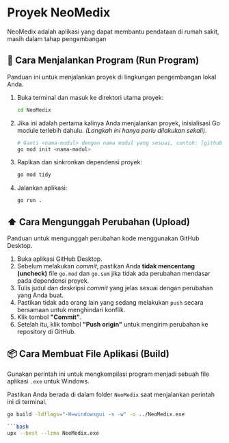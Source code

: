 # Proyek NeoMedix

NeoMedix adalah aplikasi yang dapat membantu pendataan di rumah sakit, masih dalam tahap pengembangan 

## 🚀 Cara Menjalankan Program (Run Program)

Panduan ini untuk menjalankan proyek di lingkungan pengembangan lokal Anda.

1.  Buka terminal dan masuk ke direktori utama proyek:
    ```bash
    cd NeoMedix
    ```

2.  Jika ini adalah pertama kalinya Anda menjalankan proyek, inisialisasi Go module terlebih dahulu. *(Langkah ini hanya perlu dilakukan sekali)*.
    ```bash
    # Ganti <nama-modul> dengan nama modul yang sesuai, contoh: [github.com/user/neomedix](https://github.com/user/neomedix)
    go mod init <nama-modul>
    ```

3.  Rapikan dan sinkronkan dependensi proyek:
    ```bash
    go mod tidy
    ```

4.  Jalankan aplikasi:
    ```bash
    go run .
    ```

## ⬆️ Cara Mengunggah Perubahan (Upload)

Panduan untuk mengunggah perubahan kode menggunakan GitHub Desktop.

1.  Buka aplikasi GitHub Desktop.
2.  Sebelum melakukan *commit*, pastikan Anda **tidak mencentang (uncheck)** file `go.mod` dan `go.sum` jika tidak ada perubahan mendasar pada dependensi proyek.
3.  Tulis judul dan deskripsi *commit* yang jelas sesuai dengan perubahan yang Anda buat.
4.  Pastikan tidak ada orang lain yang sedang melakukan `push` secara bersamaan untuk menghindari konflik.
5.  Klik tombol **"Commit"**.
6.  Setelah itu, klik tombol **"Push origin"** untuk mengirim perubahan ke repository di GitHub.

## 📦 Cara Membuat File Aplikasi (Build)

Gunakan perintah ini untuk mengkompilasi program menjadi sebuah file aplikasi `.exe` untuk Windows.

Pastikan Anda berada di dalam folder `NeoMedix` saat menjalankan perintah ini di terminal.

```bash
go build -ldflags="-H=windowsgui -s -w" -o ../NeoMedix.exe

```bash
upx --best --lzma NeoMedix.exe

